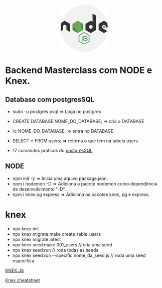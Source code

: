 <p align="center">
<img src="./node.png" alt="drawing" width="150"/>
</p>

# Backend Masterclass com NODE e Knex.

## Database com postgresSQL

- sudo -u postgres psql => Loga no postgres
- CREATE DATABASE NOME_DO_DATABASE; => cria o DATABASE
- \c NOME_DO_DATABASE; => entra no DATABASE
- SELECT \* FROM users; => retorna o que tem na tabela users

- 17 comandos praticos do [postgresSQL](https://www.postgresqltutorial.com/psql-commands/)

## NODE

- npm init -y => Inicia uma aquivo package.json.
- npm i nodemon -D => Adiciona o pacote nodemon como dependência de desenvolvimento "-D".
- npm i knex pg express => Adiciona os pacotes knex, pg e express.

# knex

- npx knex init
- npx knex migrate:make create_table_users
- npx knex migrate:latest
- npx knex seed:make 001_users // cria uma seed
- npx knex seed:run // roda todas as seeds
- npx knex seed:run --specific nome_da_seed.js // roda uma seed especifica

[KNEX.JS](http://knexjs.org/#Migrations)

[Knex cheatsheet](https://devhints.io/knex)
